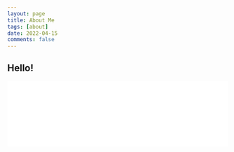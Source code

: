 ```yaml
---
layout: page
title: About Me
tags: [about]
date: 2022-04-15
comments: false
---
```

    

## Hello!


<embed src="/assets/pdfs/test.pdf" width="100%" type="application/pdf">

<!---
{% capture images %}
    https://cloud.githubusercontent.com/assets/754514/14509720/61c61058-01d6-11e6-93ab-0918515ecd56.png
    https://cloud.githubusercontent.com/assets/754514/14509716/61ac6c8e-01d6-11e6-879f-8308883de790.png
{% endcapture %}
{% include gallery images=images caption="Screenshots of Moon Theme" cols=2 %}
-->

<!---
See a [live version of Moon](http://taylantatli.github.io/Moon) hosted on GitHub.
-->


<!---
[Install Moon](https://github.com/TaylanTatli/Moon){: .btn}
-->
